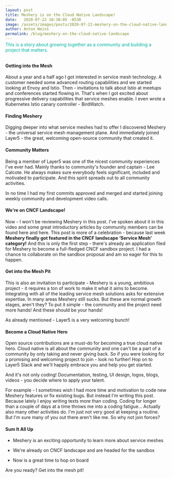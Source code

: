 ```yaml
---
layout: post
title: Meshery is on the Cloud Native Landscape!
date:   2020-07-22 10:30:05 -0530
image: /assets/images/posts/2020-07-22-meshery-on-the-cloud-native-landscape/cncf-meshery.png
author: Anton Weiss
permalink: /blog/meshery-on-the-cloud-native-landscape
---
```


<div class="center" style="color:#00b39f;position:relative;top:-12px;font-size:1.00em;">This is a story about growing together as a community and building a project that matters.</div>

#### Getting into the Mesh

About a year and a half ago I got interested in service mesh technology. A customer needed some advanced routing capabilities and we started looking at Envoy and Istio. Then - invitations to talk about Istio at meetups and conferences started flowing in. That's when I got excited about progressive delivery capabilities that service meshes enable. I even wrote a Kubernetes Istio canary controller - BirdWatch.

#### Finding Meshery

Digging deeper into what service meshes had to offer I discovered Meshery - the universal service mesh management plane. And immediately joined Layer5 - the great, welcoming open-source community that created it.

#### Community Matters

Being a member of Layer5 was one of the nicest community experiences I've ever had. Mainly thanks to community's founder and captain - Lee Calcote. He always makes sure everybody feels significant, included and motivated to participate. And this spirit spreads out to all community activities.

In no time I had my first commits approved and merged and started joining weekly community and development video calls.

#### We're on CNCF Landscape!

Now - I won't be reviewing Meshery in this post. I've spoken about it in this video and some great introductory articles by community members can be found here and here. This post is more of a celebration - because last week **Meshery finally got featured in the CNCF landscape ‘Service Mesh’ category!**
And this is only the first step - there's already an application filed for Meshery to become a full-fledged CNCF sandbox project. I had a chance to collaborate on the sandbox proposal and am so eager for this to happen.

#### Get into the Mesh Pit

This is also an invitation to participate - Meshery is a young, ambitious project - it requires a ton of work to make it what it aims to become. Integrating with all of the leading service mesh solutions asks for extensive expertise. In many areas Meshery still sucks. But these are normal growth stages, aren't they? To put it simple - the community and the project need more hands! And these should be your hands!

As already mentioned - Layer5 is a very welcoming bunch!

#### Become a Cloud Native Hero

Open source contributions are a must-do for becoming a true cloud native hero. Cloud native is all about the community and one can't be a part of a community by only taking and never giving back. So if you were looking for a promising and welcoming project to join - look no further! Hop on to Layer5 Slack and we'll happily embrace you and help you get started.

And it's not only coding! Documentation, testing, UI design, logos, blogs, videos - you decide where to apply your talent.

For example - I sometimes wish I had more time and motivation to code new Meshery features or fix existing bugs. But instead I'm writing this post. Because lately I enjoy writing texts more than coding. Coding for longer than a couple of days at a time throws me into a coding fatigue… Actually also many other activities do. I'm just not very good at keeping a routine. But I'm sure many of you out there aren't like me. So why not join forces?

#### Sum It All Up

* Meshery is an exciting opportunity to learn more about service meshes

* We're already on CNCF landscape and are headed for the sandbox

* Now is a great time to hop on board

Are you ready? Get into the mesh pit!
